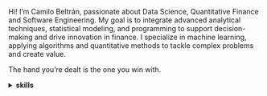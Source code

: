 Hi! I’m Camilo Beltrán, passionate about Data Science, Quantitative Finance and Software Engineering. My goal is to integrate advanced analytical techniques, statistical modeling, and programming to support decision-making and drive innovation in finance. I specialize in machine learning, applying algorithms and quantitative methods to tackle complex problems and create value.

The hand you’re dealt is the one you win with.


<details>
<summary><b>skills</b></summary>

`Python` `C++` `SQL` /  `Sklearn` `PyTorch` `Transformers` `HuggingFace` / `Linux` `Git`

</details>
